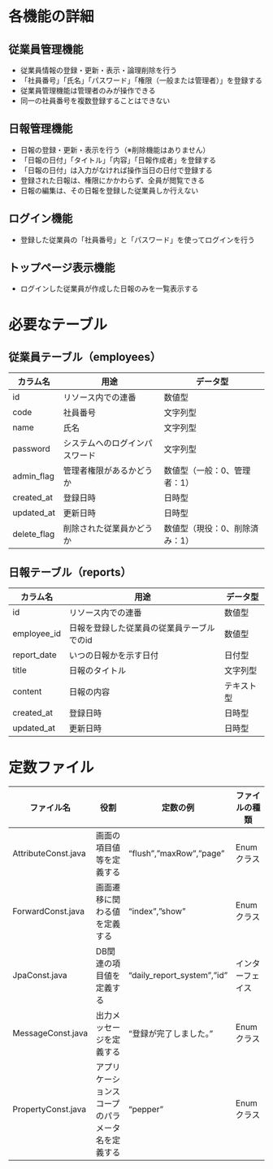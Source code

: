 # 各機能の詳細

## 従業員管理機能
- 従業員情報の登録・更新・表示・論理削除を行う
- 「社員番号」「氏名」「パスワード」「権限（一般または管理者）」を登録する
- 従業員管理機能は管理者のみが操作できる
- 同一の社員番号を複数登録することはできない

## 日報管理機能
- 日報の登録・更新・表示を行う（※削除機能はありません）
- 「日報の日付」「タイトル」「内容」「日報作成者」を登録する
- 「日報の日付」は入力がなければ操作当日の日付で登録する
- 登録された日報は、権限にかかわらず、全員が閲覧できる
- 日報の編集は、その日報を登録した従業員しか行えない

## ログイン機能
- 登録した従業員の「社員番号」と「パスワード」を使ってログインを行う

## トップページ表示機能
- ログインした従業員が作成した日報のみを一覧表示する

# 必要なテーブル

## 従業員テーブル（employees）
| カラム名 | 用途 | データ型 |
| --- | --- | --- |
| id | リソース内での連番 | 数値型 |
| code | 社員番号 | 文字列型 |
| name | 氏名 | 文字列型 |
| password | システムへのログインパスワード | 文字列型 |
| admin_flag | 管理者権限があるかどうか | 数値型（一般：0、管理者：1） |
| created_at | 登録日時 | 日時型 |
| updated_at | 更新日時 | 日時型 |
| delete_flag | 削除された従業員かどうか | 数値型（現役：0、削除済み：1） |

## 日報テーブル（reports）
| カラム名 | 用途 | データ型 |
| --- | --- | --- |
| id | リソース内での連番 | 数値型 |
| employee_id | 日報を登録した従業員の従業員テーブルでのid | 数値型 |
| report_date | いつの日報かを示す日付 | 日付型 |
| title | 日報のタイトル | 文字列型 |
| content | 日報の内容 | テキスト型 |
| created_at | 登録日時 | 日時型 |
| updated_at | 更新日時 | 日時型 |

# 定数ファイル

| ファイル名 | 役割 | 定数の例 | ファイルの種類 |
| --- | --- | --- | --- |
| AttributeConst.java | 画面の項目値等を定義する | “flush”,”maxRow”,”page” | Enumクラス |
| ForwardConst.java | 画面遷移に関わる値を定義する | “index”,”show” | Enumクラス |
| JpaConst.java | DB関連の項目値を定義する | “daily_report_system”,”id” | インターフェイス |
| MessageConst.java | 出力メッセージを定義する | “登録が完了しました。” | Enumクラス |
| PropertyConst.java | アプリケーションスコープのパラメータ名を定義する | “pepper” | Enumクラス |
